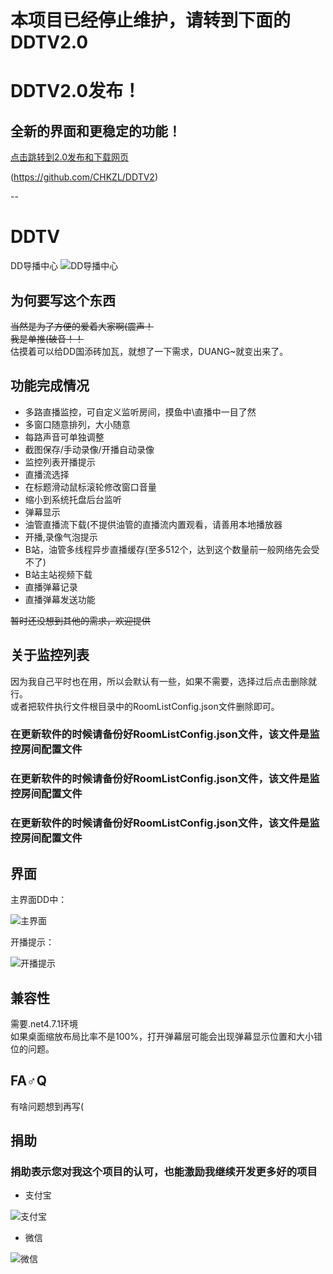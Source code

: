 # 本项目已经停止维护，请转到下面的DDTV2.0 

# DDTV2.0发布！  
## 全新的界面和更稳定的功能！  

[点击跳转到2.0发布和下载网页](https://github.com/CHKZL/DDTV2)  

(https://github.com/CHKZL/DDTV2)

--

# DDTV
DD导播中心
![DD导播中心](https://github.com/CHKZL/DDTV/blob/master/src/DDTV.png)

## 为何要写这个东西
~~当然是为了方便的爱着大家啊(震声！~~  
~~我是单推(破音！！~~  
估摸着可以给DD国添砖加瓦，就想了一下需求，DUANG~就变出来了。



## 功能完成情况
* 多路直播监控，可自定义监听房间，摸鱼中\直播中一目了然
* 多窗口随意排列，大小随意
* 每路声音可单独调整
* 截图保存/手动录像/开播自动录像
* 监控列表开播提示
* 直播流选择
* 在标题滑动鼠标滚轮修改窗口音量
* 缩小到系统托盘后台监听
* 弹幕显示
* 油管直播流下载(不提供油管的直播流内置观看，请善用本地播放器
* 开播,录像气泡提示
* B站，油管多线程异步直播缓存(至多512个，达到这个数量前一般网络先会受不了)
* B站主站视频下载
* 直播弹幕记录
* 直播弹幕发送功能
  
~~暂时还没想到其他的需求，欢迎提供~~

## 关于监控列表
因为我自己平时也在用，所以会默认有一些，如果不需要，选择过后点击删除就行。  
或者把软件执行文件根目录中的RoomListConfig.json文件删除即可。  

### 在更新软件的时候请备份好RoomListConfig.json文件，该文件是监控房间配置文件
### 在更新软件的时候请备份好RoomListConfig.json文件，该文件是监控房间配置文件
### 在更新软件的时候请备份好RoomListConfig.json文件，该文件是监控房间配置文件

## 界面
主界面DD中：

![主界面](https://github.com/CHKZL/DDTV/blob/master/src/5.png)


开播提示：

![开播提示](https://github.com/CHKZL/DDTV/blob/master/src/4.png)

## 兼容性
需要.net4.7.1环境  
如果桌面缩放布局比率不是100%，打开弹幕层可能会出现弹幕显示位置和大小错位的问题。

## FA♂Q
有啥问题想到再写(

## 捐助
### 捐助表示您对我这个项目的认可，也能激励我继续开发更多好的项目

* 支付宝

![支付宝](https://github.com/CHKZL/DDTV/blob/master/src/ZFB.png)
* 微信

![微信](https://github.com/CHKZL/DDTV/blob/master/src/WX.png)
